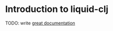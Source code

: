 # Introduction to liquid-clj

TODO: write [great documentation](http://jacobian.org/writing/what-to-write/)
